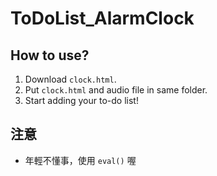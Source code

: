 # ToDoList_AlarmClock

## How to use?
1. Download `clock.html`.
2. Put `clock.html` and audio file in same folder.
3. Start adding your to-do list!

## 注意
* 年輕不懂事，使用 `eval()` 喔
